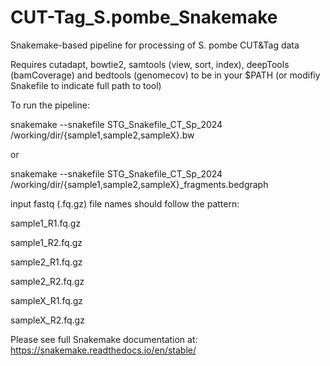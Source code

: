 # CUT-Tag_S.pombe_Snakemake

Snakemake-based pipeline for processing of S. pombe CUT&amp;Tag data

Requires cutadapt, bowtie2, samtools (view, sort, index), deepTools (bamCoverage) and bedtools (genomecov) to be in your $PATH (or modifiy Snakefile to indicate full path to tool)

To run the pipeline:

snakemake --snakefile STG_Snakefile_CT_Sp_2024 /working/dir/{sample1,sample2,sampleX}.bw

or

snakemake --snakefile STG_Snakefile_CT_Sp_2024 /working/dir/{sample1,sample2,sampleX}_fragments.bedgraph

input fastq (.fq.gz) file names should follow the pattern:



sample1_R1.fq.gz

sample1_R2.fq.gz


sample2_R1.fq.gz

sample2_R2.fq.gz


sampleX_R1.fq.gz

sampleX_R2.fq.gz



Please see full Snakemake documentation at: https://snakemake.readthedocs.io/en/stable/
